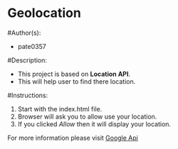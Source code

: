 # Geolocation

#Author(s):
  * pate0357
  
#Description:
  * This project is based on **Location API**.
  * This will help user to find there location.

#Instructions:
   1. Start with the index.html file.
   2. Browser will ask you to allow use your location.
   3. If you clicked *Allow* then it will display your location.
   
For more information please visit [Google Api](https://developers.google.com/maps/ "Google") 